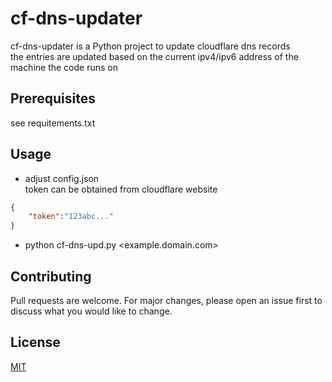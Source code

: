 # cf-dns-updater

cf-dns-updater is a Python project to update cloudflare dns records  
the entries are updated based on the current ipv4/ipv6 address of the machine the code runs on

## Prerequisites

see requitements.txt

## Usage

* adjust config.json  
  token can be obtained from cloudflare website

```json
{
    "token":"123abc..."
}
```  
* python cf-dns-upd.py <example.domain.com>

## Contributing
Pull requests are welcome. For major changes, please open an issue first to discuss what you would like to change.

## License
[MIT](https://choosealicense.com/licenses/mit/)